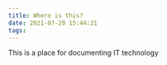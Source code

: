 ```yaml
---
title: Where is this?
date: 2021-07-20 15:44:21
tags:
---
```


This is a place for documenting IT technology